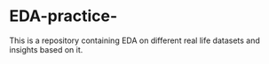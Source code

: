 # EDA-practice-
This is a repository containing EDA on different real life datasets and insights based on it.
